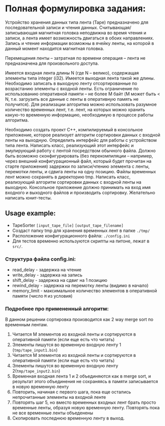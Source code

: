 # Полная формулировка задания:

Устройство хранения данных типа лента (Tape) предназначено для последовательной записи и чтения данных. Считывающая/записывающая магнитная головка неподвижна во время чтения и записи, а лента имеет возможность двигаться в обоих направлениях. Запись и чтение информации возможны в ячейку ленты, на которой в данный момент находится магнитная головка.

Перемещения ленты – затратная по времени операция – лента не предназначена для произвольного доступа.

Имеется входная лента длины N (где N – велико), содержащая элементы типа integer (i32). Имеется выходная лента такой же длины. Необходимо записать в выходную ленту отсортированные по возрастанию элементы с входной ленты. Есть ограничение по использованию оперативной памяти – не более M байт (M может быть < N, т.е. загрузить все данные с ленты в оперативную память не получится). Для реализации алгоритма можно использовать разумное количество временных лент, т.е. лент, на которых можно хранить какую-то временную информацию, необходимую в процессе работы алгоритма.

Необходимо создать проект С++, компилируемый в консольное приложение, которое реализует алгоритм сортировки данных с входной ленты на выходную. 
Определить интерфейс для работы с устройством типа лента. Написать класс, реализующий этот интерфейс и эмулирующий работу с лентой посредством обычного файла. 
Должно быть возможно сконфигурировать (без перекомпиляции – например, через внешний конфигурационный файл, который будет
прочитан на старте приложения) задержки по записи/чтению элемента с ленты, перемотки ленты, и сдвига ленты на одну позицию. 
Файлы временных лент можно сохранять в директорию tmp. Написать класс, реализующий алгоритм сортировки данных с входной ленты на выходную. 
Консольное приложение должно принимать на вход имя входного и выходного файлов и производить сортировку. Желательно написать юнит-тесты.


## Usage example:
 - TapeSorter `[input_tape_file]` `[output_tape_filename]`
 - Создаст папку tmp для хранения временных лент в папке `./tmp/`
 - Расположение конфигурационного файла: `./config.ini`
 - Для тестов временно используются скрипты на питоне, лежат в `src/`.

### Структура файла config.ini:
 - read_delay - задержка на чтение
 - write_delay - задержка на запись
 - shift_delay - задержка на сдвиг на 1 позицию
 - rewind_delay - задержка на перемотку ленты (видимо в начало)
 - memory_limit - максимальное количество элементов в оперативной памяти (число `M` из условия)


### Подробнее про примененный алгоритм:
В данном решении сортировка производится как 2 way merge sort по временным лентам.

1. Читается M элементов из входной ленты и сортируются в оперативной памяти (если еще есть что читать)
2. Элементы пишутся во временную входную ленту 1 (`tmp/tape_input1.bin`)
3. Читается M элементов из входной ленты и сортируются в оперативной памяти (если еще есть что читать)
4. Элементы пишутся во временную входную ленту 2(`tmp/tape_input2.bin`)
5. Временная входная лента 1 и 2 объединяются как в merge sort, и результат этого объединения не сохраняясь в памяти записывается в новую временную ленту
6. Повторить, начиная с первого шага, пока еще остались непрочитанные элементы на входной ленте
7. Повторять шаг 5, но вместо временных входных лент брать просто временные ленты, образуя новую временную ленту. Повторять пока не все временные ленты объеденены
8. Скопировать последнюю временную ленту в выход.